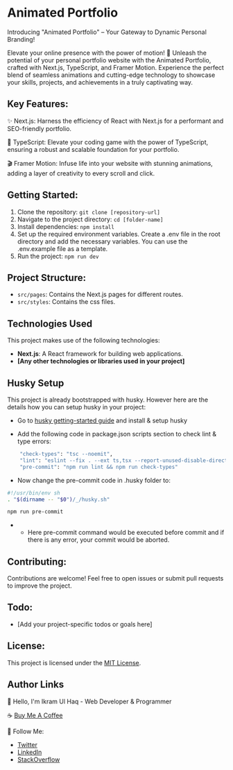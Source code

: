 # Animated Portfolio

Introducing "Animated Portfolio" – Your Gateway to Dynamic Personal Branding!

Elevate your online presence with the power of motion! 🚀 Unleash the potential of your personal portfolio website with the Animated Portfolio, crafted with Next.js, TypeScript, and Framer Motion. Experience the perfect blend of seamless animations and cutting-edge technology to showcase your skills, projects, and achievements in a truly captivating way.

## Key Features:

✨ Next.js: Harness the efficiency of React with Next.js for a performant and SEO-friendly portfolio.

🚀 TypeScript: Elevate your coding game with the power of TypeScript, ensuring a robust and scalable foundation for your portfolio.

🎬 Framer Motion: Infuse life into your website with stunning animations, adding a layer of creativity to every scroll and click.

## Getting Started:

1. Clone the repository: `git clone [repository-url]`
2. Navigate to the project directory: `cd [folder-name]`
3. Install dependencies: `npm install`
4. Set up the required environment variables. Create a .env file in the root directory and add the necessary variables. You can use the .env.example file as a template.
5. Run the project: `npm run dev`

## Project Structure:

- `src/pages`: Contains the Next.js pages for different routes.
- `src/styles`: Contains the css files.

## Technologies Used

This project makes use of the following technologies:

- **Next.js**: A React framework for building web applications.
- **[Any other technologies or libraries used in your project]**

## Husky Setup

This project is already bootstrapped with husky. However here are the details how you can setup husky in your project:

- Go to [husky getting-started guide](https://typicode.github.io/husky/getting-started.html) and install & setup husky

- Add the following code in package.json scripts section to check lint & type errors:

```bash
    "check-types": "tsc --noemit",
    "lint": "eslint --fix . --ext ts,tsx --report-unused-disable-directives --max-warnings 0",
    "pre-commit": "npm run lint && npm run check-types"
```

- Now change the pre-commit code in .husky folder to:

```bash
#!/usr/bin/env sh
. "$(dirname -- "$0")/_/husky.sh"

npm run pre-commit
```

- - Here pre-commit command would be executed before commit and if there is any error, your commit would be aborted.

## Contributing:

Contributions are welcome! Feel free to open issues or submit pull requests to improve the project.

## Todo:

- [Add your project-specific todos or goals here]

## License:

This project is licensed under the [MIT License](LICENSE.md).

## Author Links

👋 Hello, I'm Ikram Ul Haq - Web Developer & Programmer

☕ [Buy Me A Coffee](https://www.buymeacoffee.com/ikramdev)

🚀 Follow Me:

- [Twitter](https://twitter.com/ikramdeveloper)
- [LinkedIn](https://www.linkedin.com/in/ikramdeveloper/)
- [StackOverflow](https://stackoverflow.com/users/13859212/ikram-ul-haq)

